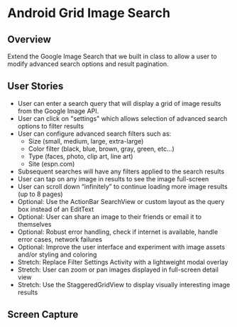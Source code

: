 Android Grid Image Search
=========================

Overview
--------

Extend the Google Image Search that we built in class to allow a user to modify advanced search options and result pagination.

User Stories
------------

* User can enter a search query that will display a grid of image results from the Google Image API.
* User can click on "settings" which allows selection of advanced search options to filter results
* User can configure advanced search filters such as:
   * Size (small, medium, large, extra-large)
   * Color filter (black, blue, brown, gray, green, etc...)
   * Type (faces, photo, clip art, line art)
   * Site (espn.com)
* Subsequent searches will have any filters applied to the search results
* User can tap on any image in results to see the image full-screen
* User can scroll down “infinitely” to continue loading more image results (up to 8 pages)
* Optional: Use the ActionBar SearchView or custom layout as the query box instead of an EditText
* Optional: User can share an image to their friends or email it to themselves
* Optional: Robust error handling, check if internet is available, handle error cases, network failures
* Optional: Improve the user interface and experiment with image assets and/or styling and coloring
* Stretch: Replace Filter Settings Activity with a lightweight modal overlay
* Stretch: User can zoom or pan images displayed in full-screen detail view
* Stretch: Use the StaggeredGridView to display visually interesting image results

Screen Capture
--------------

